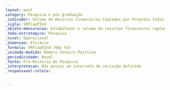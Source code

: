 ```yaml
---
layout: post
category: Pesquisa e pós graduação
_indicador: Volume de Recursos Financeiros Captados por Projetos Individuais
_sigla: VRFCapPInd
_objeto-mensuracao: Estabelecer o volume de recursos financeiros captados por projetos de pesquisa individuais na instituição
_tema-estrategico: Pesquisa
_nivel: Operacional
_dimensao: Eficácia
_formula: VRFCapPInd (Não há)
_unidade-medida: Número Inteiro Positivo
_periodicidade: Anual
_fonte: Pró-Reitoria de Pesquisa
_interpretacao: Não possui um intervalo de variação definido
_responsavel-coleta: _


---
```

